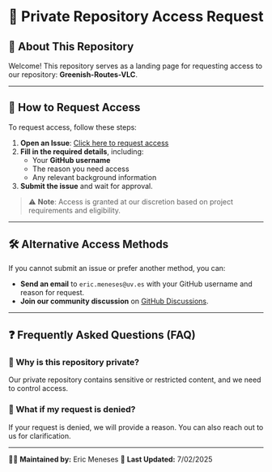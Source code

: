 # 🌱 Private Repository Access Request

## 📌 About This Repository
Welcome! This repository serves as a landing page for requesting access to our repository: **Greenish-Routes-VLC**.

---

## 🔑 How to Request Access
To request access, follow these steps:

1. **Open an Issue**: [Click here to request access](../../issues/new?template=access_request.md)
2. **Fill in the required details**, including:
   - Your **GitHub username**
   - The reason you need access
   - Any relevant background information
3. **Submit the issue** and wait for approval.

> ⚠️ **Note**: Access is granted at our discretion based on project requirements and eligibility.

---

## 🛠 Alternative Access Methods
If you cannot submit an issue or prefer another method, you can:
- **Send an email** to `eric.meneses@uv.es` with your GitHub username and reason for request.
- **Join our community discussion** on [GitHub Discussions](../../discussions).

---

## ❓ Frequently Asked Questions (FAQ)

### 📌 Why is this repository private?
Our private repository contains sensitive or restricted content, and we need to control access.

### 📌 What if my request is denied?
If your request is denied, we will provide a reason. You can also reach out to us for clarification.

---

👨‍💻 **Maintained by:** Eric Meneses 
📅 **Last Updated:** 7/02/2025
